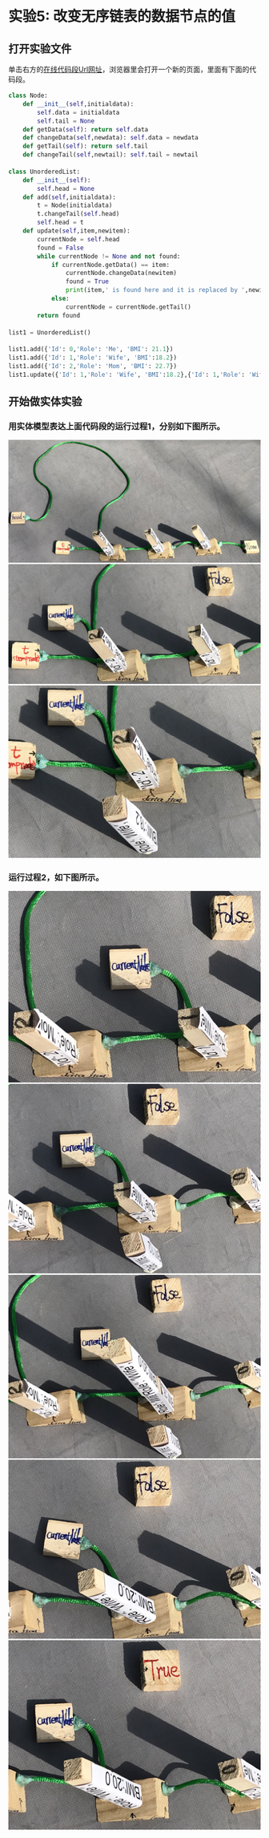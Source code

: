 # 实验5: 改变无序链表的数据节点的值

## 打开实验文件

单击右方的[在线代码段Url网址](http://pythontutor.com/visualize.html#code=class%20Node%3A%0A%20%20%20%20def%20__init__%28self,initialdata%29%3A%0A%20%20%20%20%20%20%20%20self.data%20%3D%20initialdata%0A%20%20%20%20%20%20%20%20self.tail%20%3D%20None%0A%20%20%20%20def%20getData%28self%29%3A%20return%20self.data%0A%20%20%20%20def%20changeData%28self,newdata%29%3A%20self.data%20%3D%20newdata%0A%20%20%20%20def%20getTail%28self%29%3A%20return%20self.tail%0A%20%20%20%20def%20changeTail%28self,newtail%29%3A%20self.tail%20%3D%20newtail%20%0A%20%20%20%20%20%20%20%20%0Aclass%20UnorderedList%3A%0A%20%20%20%20def%20__init__%28self%29%3A%0A%20%20%20%20%20%20%20%20self.head%20%3D%20None%0A%20%20%20%20def%20add%28self,initialdata%29%3A%0A%20%20%20%20%20%20%20%20t%20%3D%20Node%28initialdata%29%0A%20%20%20%20%20%20%20%20t.changeTail%28self.head%29%0A%20%20%20%20%20%20%20%20self.head%20%3D%20t%0A%20%20%20%20def%20update%28self,item,newitem%29%3A%0A%20%20%20%20%20%20%20%20currentNode%20%3D%20self.head%0A%20%20%20%20%20%20%20%20found%20%3D%20False%0A%20%20%20%20%20%20%20%20while%20currentNode%20!%3D%20None%20and%20not%20found%3A%0A%20%20%20%20%20%20%20%20%20%20%20%20if%20currentNode.getData%28%29%20%3D%3D%20item%3A%0A%20%20%20%20%20%20%20%20%20%20%20%20%20%20%20%20currentNode.changeData%28newitem%29%0A%20%20%20%20%20%20%20%20%20%20%20%20%20%20%20%20found%20%3D%20True%0A%20%20%20%20%20%20%20%20%20%20%20%20%20%20%20%20print%28item,'%20is%20found%20here%20and%20it%20is%20replaced%20by%20',newitem%29%0A%20%20%20%20%20%20%20%20%20%20%20%20else%3A%0A%20%20%20%20%20%20%20%20%20%20%20%20%20%20%20%20currentNode%20%3D%20currentNode.getTail%28%29%0A%20%20%20%20%20%20%20%20return%20found%0A%0Alist1%20%3D%20UnorderedList%28%29%0A%0Alist1.add%28%7B'Id'%3A%200,'Role'%3A%20'Me',%20'BMI'%3A%2021.1%7D%29%0Alist1.add%28%7B'Id'%3A%201,'Role'%3A%20'Wife',%20'BMI'%3A18.2%7D%29%0Alist1.add%28%7B'Id'%3A%202,'Role'%3A%20'Mom',%20'BMI'%3A%2022.7%7D%29%0Alist1.update%28%7B'Id'%3A%201,'Role'%3A%20'Wife',%20'BMI'%3A18.2%7D,%7B'Id'%3A%201,'Role'%3A%20'Wife',%20'BMI'%3A20.0%7D%29&cumulative=false&heapPrimitives=nevernest&mode=edit&origin=opt-frontend.js&py=py3anaconda&rawInputLstJSON=%5B%5D&textReferences=false)，浏览器里会打开一个新的页面，里面有下面的代码段。

```python
class Node:
    def __init__(self,initialdata):
        self.data = initialdata
        self.tail = None
    def getData(self): return self.data
    def changeData(self,newdata): self.data = newdata
    def getTail(self): return self.tail
    def changeTail(self,newtail): self.tail = newtail 
        
class UnorderedList:
    def __init__(self):
        self.head = None
    def add(self,initialdata):
        t = Node(initialdata)
        t.changeTail(self.head)
        self.head = t
    def update(self,item,newitem):
        currentNode = self.head
        found = False
        while currentNode != None and not found:
            if currentNode.getData() == item:
                currentNode.changeData(newitem)
                found = True
                print(item,' is found here and it is replaced by ',newitem)
            else:
                currentNode = currentNode.getTail()
        return found

list1 = UnorderedList()

list1.add({'Id': 0,'Role': 'Me', 'BMI': 21.1})
list1.add({'Id': 1,'Role': 'Wife', 'BMI':18.2})
list1.add({'Id': 2,'Role': 'Mom', 'BMI': 22.7})
list1.update({'Id': 1,'Role': 'Wife', 'BMI':18.2},{'Id': 1,'Role': 'Wife', 'BMI':20.0})
```

## 开始做实体实验

### 用实体模型表达上面代码段的运行过程1，分别如下图所示。

![](/images/章4-理解基本的数据结构/改变无序链表的数据节点的值/1a1.jpg)
![](/images/章4-理解基本的数据结构/改变无序链表的数据节点的值/1a2.jpg)
![](/images/章4-理解基本的数据结构/改变无序链表的数据节点的值/1a3.jpg)

### 运行过程2，如下图所示。

![](/images/章4-理解基本的数据结构/改变无序链表的数据节点的值/2a1.jpg)
![](/images/章4-理解基本的数据结构/改变无序链表的数据节点的值/2a2.jpg)
![](/images/章4-理解基本的数据结构/改变无序链表的数据节点的值/2a3.jpg)
![](/images/章4-理解基本的数据结构/改变无序链表的数据节点的值/2a4.jpg)
![](/images/章4-理解基本的数据结构/改变无序链表的数据节点的值/2a5.jpg)
